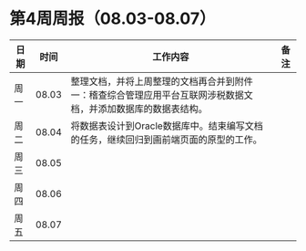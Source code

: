 # 第4周周报（08.03-08.07）

| 日期 | 时间  | 工作内容                                                     | 备注 |
| ---- | ----- | ------------------------------------------------------------ | ---- |
| 周一 | 08.03 | 整理文档，并将上周整理的文档再合并到附件一：稽查综合管理应用平台互联网涉税数据文档，并添加数据库的数据表结构。 |      |
| 周二 | 08.04 | 将数据表设计到Oracle数据库中。结束编写文档的任务，继续回归到画前端页面的原型的工作。 |      |
| 周三 | 08.05 |                                                              |      |
| 周四 | 08.06 |                                                              |      |
| 周五 | 08.07 |                                                              |      |

